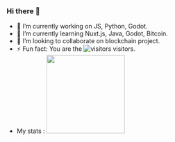 ### Hi there 👋

- 🔭 I’m currently working on JS, Python, Godot.
- 🌱 I’m currently learning Nuxt.js, Java, Godot, Bitcoin.
- 👯 I’m looking to collaborate on blockchain project.
- ⚡ Fun fact: You are the ![visitors](https://visitor-badge.glitch.me/badge?page_id=page.id) visitors.
- My stats : <img height="180em" src="https://github-readme-stats.vercel.app/api?username=dracochen1&show_icons=true&hide_border=true&&count_private=true&include_all_commits=true" />


